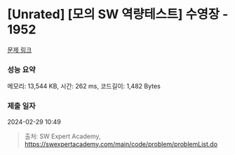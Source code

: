 # [Unrated] [모의 SW 역량테스트] 수영장 - 1952 

[문제 링크](https://swexpertacademy.com/main/code/problem/problemDetail.do?contestProbId=AV5PpFQaAQMDFAUq) 

### 성능 요약

메모리: 13,544 KB, 시간: 262 ms, 코드길이: 1,482 Bytes

### 제출 일자

2024-02-29 10:49



> 출처: SW Expert Academy, https://swexpertacademy.com/main/code/problem/problemList.do
